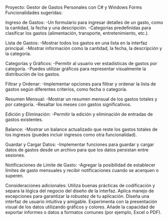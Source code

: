 Proyecto: Gestor de Gastos Personales con C# y Windows Forms
Funcionalidades sugeridas:

Ingreso de Gastos:
-Un formulario para ingresar detalles de un gasto, como la cantidad, la fecha y una descripción.
-Categorías predefinidas para clasificar los gastos (alimentación, transporte, entretenimiento, etc.).

Lista de Gastos:
-Mostrar todos los gastos en una lista en la interfaz principal.
-Mostrar información como la cantidad, la fecha, la descripción y la categoría.

Categorías y Gráficos:
-Permitir al usuario ver estadísticas de gastos por categoría.
-Puedes utilizar gráficos para representar visualmente la distribución de los gastos.

Filtrar y Ordenar:
-Implementar opciones para filtrar y ordenar la lista de gastos según diferentes criterios, como fecha o categoría.

Resumen Mensual:
-Mostrar un resumen mensual de los gastos totales y por categoría.
-Resaltar los meses con gastos significativos.

Edición y Eliminación:
-Permitir la edición y eliminación de entradas de gastos existentes.

Balance:
-Mostrar un balance actualizado que reste los gastos totales de los ingresos (puedes incluir ingresos como otra funcionalidad).

Guardar y Cargar Datos:
-Implementar funciones para guardar y cargar datos de gastos desde un archivo para que los datos persistan entre sesiones.

Notificaciones de Límite de Gasto:
-Agregar la posibilidad de establecer límites de gasto mensuales y recibir notificaciones cuando se acerquen o superen.

Consideraciones adicionales:
Utiliza buenas prácticas de codificación y separa la lógica del negocio del diseño de la interfaz.
Aplica manejo de excepciones para garantizar la robustez de tu aplicación.
Diseña una interfaz de usuario intuitiva y amigable.
Experimenta con la presentación visual de los datos utilizando gráficos y colores.
Añade la capacidad de exportar informes o datos a formatos comunes (por ejemplo, Excel o PDF).
